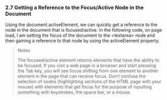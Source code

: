 ### 2.7 Getting a Reference to the Focus/Active Node in the Document

Using the document.activeElement, we can quickly get a reference to the node in the document that is focused/active. In the following code, on page load, I am setting the focus of the document to the \<textarea> node and then gaining a reference to that node by using the activeElement property.

> Notes
>
> The focused/active element returns elements that have the ability to be focused. If you visit a web page in a browser and start pressing the Tab key, you will see focus shifting from one element to another element in the page that can receive focus. Don’t confuse the selection of nodes (highlighting sections of the HTML page with your mouse) with elements that get focus for the purpose of inputting something with keystrokes, the space bar, or a mouse.